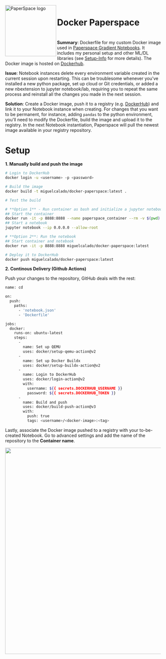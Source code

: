 <img align="left" width="165" height="165" src="https://i.imgur.com/SWwQJRe.png" title="PaperSpace logo">

#
# Docker Paperspace
#
#


**Summary**: Dockerfile for my custom Docker image used in [Paperspace Gradient Notebooks](http://paperspace.com/).
It includes my personal setup and other ML/DL libraries (see [Setup-Info](Setup-Info.md) for more details).
The Docker image is hosted on [Dockerhub](https://hub.docker.com/repository/docker/miguelcalado/docker-paperspace).

**Issue**: Notebook instances delete every environment variable created in the current session upon restarting. This can be troublesome whenever you've installed a new python package, set up cloud or Git credentials, or added a new nbextension to jupyter notebook/lab, requiring you to repeat the same process and reinstall all the changes you made in the next session.

**Solution**: Create a Docker image, push it to a registry (e.g. [DockerHub](hub.docker.com)) and link it to your Notebook instance when creating. For changes that you want to be permanent, for instance, adding ```pandas``` to the python environment, you'll need to modify the Dockerfile, build the image and upload it to the registry. In the next Notebook instantiation, Paperspace will pull the newest image available in your registry repository.

# Setup

**1. Manually build and push the image**

```bash
# Login to DockerHub
docker login -u <username> -p <password>

# Build the image
docker build -t miguelcalado/docker-paperspace:latest .

# Test the build

# **Option 1** - Run container as bash and initialize a jupyter notebook 
## Start the container
docker run -it -p 8888:8888 --name paperspace_container --rm -v $(pwd):/usr/src/project miguelcalado/docker-paperspace:latest bash
## Start a notebook
jupyter notebook --ip 0.0.0.0 --allow-root

# **Option 2**: Run the notebook
## Start container and notebook
docker run -it -p 8888:8888 miguelcalado/docker-paperspace:latest

# Deploy it to DockerHub
docker push miguelcalado/docker-paperspace:latest
```

**2. Continous Delivery (Github Actions)**

Push your changes to the repository, GitHub deals with the rest:

```bash
name: cd

on:
  push:
    paths:
      - 'notebook.json'
      - 'Dockerfile'

jobs:
  docker:
    runs-on: ubuntu-latest
    steps:
      -
        name: Set up QEMU
        uses: docker/setup-qemu-action@v2
      -
        name: Set up Docker Buildx
        uses: docker/setup-buildx-action@v2
      -
        name: Login to DockerHub
        uses: docker/login-action@v2
        with:
          username: ${{ secrets.DOCKERHUB_USERNAME }}
          password: ${{ secrets.DOCKERHUB_TOKEN }}
      -
        name: Build and push
        uses: docker/build-push-action@v3
        with:
          push: true
          tags: <username>/<docker-image>:<tag>
```

Lastly, associate the Docker image pushed to a registry with your to-be-created Notebook. Go to advanced settings and add the name of the repository to the **Container name**.

<p align="center">
  <img width="666" src="https://i.imgur.com/scY3R7H.png">
</p>
